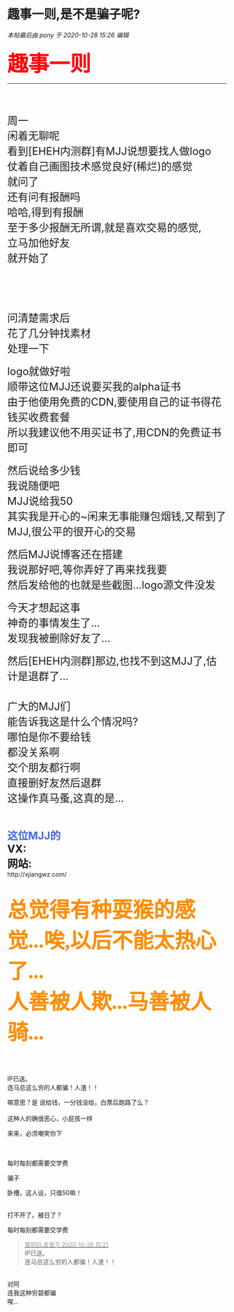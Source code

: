 # 趣事一则,是不是骗子呢?


<i class="pstatus"> 本帖最后由 pony 于 2020-10-28 15:26 编辑 </i><br />
<br />
<font size="7"><strong><font color="Red">趣事一则</font></strong></font><br />
<hr class="l" /><br />
<br />
<br />
<font size="5">周一<br />
闲着无聊呢<br />
看到[EHEH内测群]有MJJ说想要找人做logo<br />
仗着自己画图技术感觉良好(稀烂)的感觉<br />
就问了<br />
还有问有报酬吗<br />
哈哈,得到有报酬<br />
至于多少报酬无所谓,就是喜欢交易的感觉,<br />
立马加他好友<br />
就开始了</font><br />
<img id="aimg_KL34R" onclick="zoom(this, this.src, 0, 0, 0)" class="zoom" src="https://01.urlnode.com/2020/10/28/1.png" onmouseover="img_onmouseoverfunc(this)" onload="thumbImg(this)" border="0" alt="" /><br />
<br />
<img id="aimg_HsFyB" onclick="zoom(this, this.src, 0, 0, 0)" class="zoom" src="https://01.urlnode.com/2020/10/28/2.png" onmouseover="img_onmouseoverfunc(this)" onload="thumbImg(this)" border="0" alt="" /><br />
<br />
<img id="aimg_TSTrr" onclick="zoom(this, this.src, 0, 0, 0)" class="zoom" src="https://01.urlnode.com/2020/10/28/3.png" onmouseover="img_onmouseoverfunc(this)" onload="thumbImg(this)" border="0" alt="" /><br />
<br />
<img id="aimg_OzS5k" onclick="zoom(this, this.src, 0, 0, 0)" class="zoom" src="https://01.urlnode.com/2020/10/28/4.png" onmouseover="img_onmouseoverfunc(this)" onload="thumbImg(this)" border="0" alt="" /><br />
<br />
<img id="aimg_UM9B6" onclick="zoom(this, this.src, 0, 0, 0)" class="zoom" src="https://01.urlnode.com/2020/10/28/5.png" onmouseover="img_onmouseoverfunc(this)" onload="thumbImg(this)" border="0" alt="" /><br />
<br />
<img id="aimg_pPpPy" onclick="zoom(this, this.src, 0, 0, 0)" class="zoom" src="https://01.urlnode.com/2020/10/28/6.png" onmouseover="img_onmouseoverfunc(this)" onload="thumbImg(this)" border="0" alt="" /><br />
<br />
<font size="5">问清楚需求后<br />
花了几分钟找素材<br />
处理一下</font><br />
<img id="aimg_OcL53" onclick="zoom(this, this.src, 0, 0, 0)" class="zoom" src="https://01.urlnode.com/2020/10/28/11.png" onmouseover="img_onmouseoverfunc(this)" onload="thumbImg(this)" border="0" alt="" /><br />
<img id="aimg_K5s75" onclick="zoom(this, this.src, 0, 0, 0)" class="zoom" src="https://01.urlnode.com/2020/10/28/12.png" onmouseover="img_onmouseoverfunc(this)" onload="thumbImg(this)" border="0" alt="" /><br />
<br />
<font size="5">logo就做好啦<br />
顺带这位MJJ还说要买我的alpha证书<br />
由于他使用免费的CDN,要使用自己的证书得花钱买收费套餐<br />
所以我建议他不用买证书了,用CDN的免费证书即可</font><br />
<br />
<font size="5">然后说给多少钱<br />
我说随便吧<br />
MJJ说给我50<br />
其实我是开心的~闲来无事能赚包烟钱,又帮到了MJJ,很公平的很开心的交易</font><br />
<img id="aimg_X0PDD" onclick="zoom(this, this.src, 0, 0, 0)" class="zoom" src="https://01.urlnode.com/2020/10/28/13.png" onmouseover="img_onmouseoverfunc(this)" onload="thumbImg(this)" border="0" alt="" /><br />
<br />
<font size="5">然后MJJ说博客还在搭建<br />
我说那好吧,等你弄好了再来找我要<br />
然后发给他的也就是些截图...logo源文件没发</font><br />
<br />
<font size="5">今天才想起这事<br />
神奇的事情发生了...<br />
发现我被删除好友了...</font><br />
<img id="aimg_bWzYz" onclick="zoom(this, this.src, 0, 0, 0)" class="zoom" src="https://01.urlnode.com/2020/10/28/14.png" onmouseover="img_onmouseoverfunc(this)" onload="thumbImg(this)" border="0" alt="" /><br />
<br />
<font size="5">然后[EHEH内测群]那边,也找不到这MJJ了,估计是退群了...</font><br />
<br />
<br />
<font size="5">广大的MJJ们<br />
能告诉我这是什么个情况吗?<br />
哪怕是你不要给钱<br />
都没关系啊<br />
交个朋友都行啊<br />
直接删好友然后退群<br />
这操作真马蚤,这真的是...<br />
</font><br />
<br />
<br />
<strong><font size="5"><font color="RoyalBlue">这位MJJ的</font></font></strong><br />
<strong><font size="5">VX:</font></strong><br />
<img id="aimg_Eqyqy" onclick="zoom(this, this.src, 0, 0, 0)" class="zoom" src="https://01.urlnode.com/2020/10/28/joer.png" onmouseover="img_onmouseoverfunc(this)" onload="thumbImg(this)" border="0" alt="" /><br />
<strong><font size="5">网站:</font></strong><br />
http://xjiangwz.com/<br />
<br />
<br />
<strong><font size="7"><font face="宋体"><font color="DarkOrange">总觉得有种耍猴的感觉...唉,以后不能太热心了...<br />
人善被人欺...马善被人骑...</font></font></font></strong><br />
<br />
<br />
<br />


IP已送。<br />
连马总这么穷的人都骗！人渣！！

嘛意思？是 说给钱，一分钱没给，白票后跑路了么？<br />
<br />
这种人的确很恶心，小屁孩一样

来来，必须嘲笑你下<br />
<br />
<br />
<img src="static/image/smiley/default/titter.gif" smilieid="9" border="0" alt="" /><img src="static/image/smiley/default/titter.gif" smilieid="9" border="0" alt="" /><img src="static/image/smiley/default/titter.gif" smilieid="9" border="0" alt="" /><img src="static/image/smiley/default/titter.gif" smilieid="9" border="0" alt="" />

每时每刻都需要交学费

骗子

卧槽，这人设，只值50嘛！<br />
<br />
<img src="static/image/smiley/default/huffy.gif" smilieid="5" border="0" alt="" /><img src="static/image/smiley/default/huffy.gif" smilieid="5" border="0" alt="" /><img src="static/image/smiley/default/huffy.gif" smilieid="5" border="0" alt="" />

打不开了。被日了？

每时每刻都需要交学费

<div class="quote"><blockquote><font size="2"><a href="https://www.hostloc.com/forum.php?mod=redirect&amp;goto=findpost&amp;pid=9364285&amp;ptid=759425" target="_blank"><font color="#999999">黄阿玛 发表于 2020-10-28 15:21</font></a></font><br />
IP已送。<br />
连马总这么穷的人都骗！人渣！！</blockquote></div><br />
对阿<br />
连我这种穷碧都骗<br />
唉...
